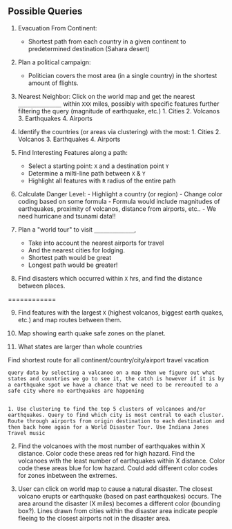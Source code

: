 ## Possible Queries

1. Evacuation From Continent: 
	- Shortest path from each country in a given continent to predetermined destination (Sahara desert) 
 
2. Plan a political campaign:
    -  Politician covers the most area (in a single country) in the shortest amount of flights. 
    
3. Nearest Neighbor: Click on the world map and get the nearest `______________` within `XXX` miles, possibly with specific features further filtering the query (magnitude of earthquake, etc.)
        1. Cities
        2. Volcanos
        3. Earthquakes
        4. Airports 

4. Identify the countries (or areas via clustering) with the most:
        1. Cities
        2. Volcanos
        3. Earthquakes
        4. Airports 

5. Find Interesting Features along a path:
    - Select a starting point: `X` and a destination point `Y`
    - Determine a milti-line path between `X` & `Y`
    - Highlight all features with `R` radius of the entire path

6. Calculate Danger Level:
		-  Highlight a country (or region)
		- Change color coding based on some formula
		- Formula would include magnitudes of earthquakes, proximity of volcanos, distance from airports, etc..
		- We need hurricane and tsunami data!!

7.  Plan a "world tour" to visit `_____________`, 
	- Take into account the nearest airports for travel
	- And the nearest cities for lodging.
    - Shortest path would be great
    - Longest path would be greater!

8. Find disasters which occurred within `X` hrs,  and find the distance between places.

============

9. Find features with the largest `X` (highest volcanos, biggest earth quakes, etc.) and map routes between them.

10. Map showing earth quake safe zones  on the planet.

11. What states are larger than whole countries

Find shortest route for all continent/country/city/airport 
	travel vacation
	
	query data by selecting a valcanoe on a map then we figure out what states and countries we go to see it, the catch is however if it is by a earthquake spot we have a chance that we need to be rereouted to a safe city where no earthquakes are happening
	
	
	1. Use clustering to find the top 5 clusters of volcanoes and/or earthquakes. Query to find which city is most central to each cluster. Route through airports from origin destination to each destination and then back home again for a World Disaster Tour. Use Indiana Jones Travel music

2. Find the volcanoes with the most number of earthquakes within X distance. Color code these areas red for high hazard. Find the volcanoes with the least number of earthquakes within X distance. Color code these areas blue for low hazard. Could add different color codes for zones inbetween the extremes.

3. User can click on world map to cause a natural disaster. The closest volcano erupts or earthquake (based on past earthquakes) occurs. The area around the disaster (X miles) becomes a different color (bounding box?). Lines drawn from cities within the disaster area indicate people fleeing to the closest airports not in the disaster area.
